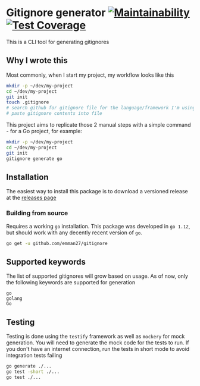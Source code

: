 # Gitignore generator [![Maintainability](https://api.codeclimate.com/v1/badges/d38440effaaa6f58d459/maintainability)](https://codeclimate.com/github/emman27/gitignore/maintainability)[![Test Coverage](https://api.codeclimate.com/v1/badges/d38440effaaa6f58d459/test_coverage)](https://codeclimate.com/github/emman27/gitignore/test_coverage)

This is a CLI tool for generating gitignores

## Why I wrote this

Most commonly, when I start my project, my workflow looks like this

```bash
mkdir -p ~/dev/my-project
cd ~/dev/my-project
git init
touch .gitignore
# search github for gitignore file for the language/framework I'm using
# paste gitignore contents into file
```

This project aims to replicate those 2 manual steps with a simple command - for a Go project, for example:

```bash
mkdir -p ~/dev/my-project
cd ~/dev/my-project
git init
gitignore generate go
```

## Installation

The easiest way to install this package is to download a versioned release at the [releases page](https://github.com/emman27/gitignore/releases)

### Building from source

Requires a working `go` installation. This package was developed in `go 1.12`, but should work with any decently recent version of `go`.

```bash
go get -u github.com/emman27/gitignore
```

## Supported keywords

The list of supported gitignores will grow based on usage. As of now, only the following keywords are supported for generation

```text
go
golang
Go
```

## Testing

Testing is done using the `testify` framework as well as `mockery` for mock generation. You will need to generate the mock code for the tests to run. If you don't have an internet connection, run the tests in short mode to avoid integration tests failing

```bash
go generate ./...
go test -short ./...
go test ./...
```
